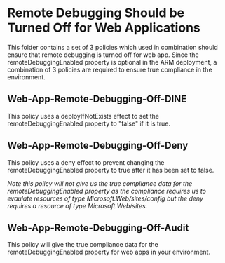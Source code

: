 # Remote Debugging Should be Turned Off for Web Applications

This folder contains a set of 3 policies which used in combination should ensure that remote debugging is turned off for web app. Since the remoteDebuggingEnabled property is optional in the ARM deployment, a combination of 3 policies are required to ensure true compliance in the environment.

## Web-App-Remote-Debugging-Off-DINE

This policy uses a deployIfNotExists effect to set the remoteDebuggingEnabled property to "false" if it is true.

## Web-App-Remote-Debugging-Off-Deny

This policy uses a deny effect to prevent changing the remoteDebuggingEnabled property to true after it has been set to false.  

*Note this policy will not give us the true compliance data for the remoteDebuggingEnabled property as the compliance requires us to evaulate resources of type Microsoft.Web/sites/config but the deny requires a resource of type Microsoft.Web/sites.*

## Web-App-Remote-Debugging-Off-Audit

This policy will give the true compliance data for the remoteDebuggingEnabled property for web apps in your environment.
